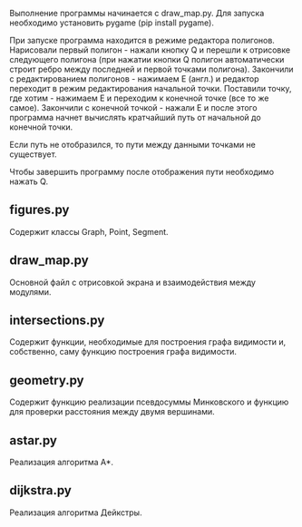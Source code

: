 Выполнение программы начинается с draw_map.py. Для запуска необходимо установить pygame (pip install pygame).

При запуске программа находится в режиме редактора полигонов. Нарисовали первый полигон - нажали кнопку Q и перешли к отрисовке следующего полигона (при нажатии кнопки Q полигон автоматически строит ребро между последней и первой точками полигона). Закончили с редактированием полигонов - нажимаем E (англ.) и редактор переходит в режим редактирования начальной точки. Поставили точку, где хотим - нажимаем E и переходим к конечной точке (все то же самое). Закончили с конечной точкой - нажали E и после этого программа начнет вычислять кратчайший путь от начальной до конечной точки.

Если путь не отобразился, то пути между данными точками не существует.

Чтобы завершить программу после отображения пути необходимо нажать Q.

## figures.py

Содержит классы Graph, Point, Segment.

## draw_map.py

Основной файл с отрисовкой экрана и взаимодействия между модулями.

## intersections.py

Содержит функции, необходимые для построения графа видимости и, собственно, саму функцию построения графа видимости.

## geometry.py

Содержит функцию реализации псевдосуммы Минковского и функцию для проверки расстояния между двумя вершинами.

## astar.py

Реализация алгоритма А*.

## dijkstra.py

Реализация алгоритма Дейкстры.

